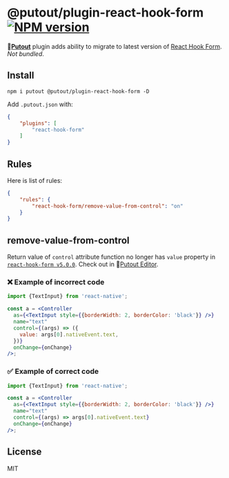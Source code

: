 # @putout/plugin-react-hook-form [![NPM version][NPMIMGURL]][NPMURL]

[NPMIMGURL]: https://img.shields.io/npm/v/@putout/plugin-react-hook-form.svg?style=flat&longCache=true
[NPMURL]: https://npmjs.org/package/@putout/plugin-react-hook-form "npm"

🐊[**Putout**](https://github.com/coderaiser/putout) plugin adds ability to migrate to latest version of [React Hook Form](https://react-hook-form.com/). *Not bundled*.

## Install

```
npm i putout @putout/plugin-react-hook-form -D
```

Add `.putout.json` with:

```json
{
    "plugins": [
        "react-hook-form"
    ]
}
```

## Rules

Here is list of rules:

```json
{
    "rules": {
        "react-hook-form/remove-value-from-control": "on"
    }
}
```

## remove-value-from-control

Return value of `control` attribute function no longer has `value` property in [`react-hook-form v5.0.0`](https://github.com/react-hook-form/react-hook-form/releases/tag/v5.0.0).
Check out in 🐊[Putout Editor](https://putout.cloudcmd.io/#/gist/5a578777e666ccd5173b5961f1a05252/9d6a7f54cfb0eea487ece3aae0daec147c72385c).

### ❌ Example of incorrect code

```jsx
import {TextInput} from 'react-native';

const a = <Controller
  as={<TextInput style={{borderWidth: 2, borderColor: 'black'}} />}
  name="text"
  control={(args) => ({
    value: args[0].nativeEvent.text,
  })}
  onChange={onChange}
/>;

```

### ✅ Example of correct code

```jsx
import {TextInput} from 'react-native';

const a = <Controller
  as={<TextInput style={{borderWidth: 2, borderColor: 'black'}} />}
  name="text"
  control={(args) => args[0].nativeEvent.text}
  onChange={onChange}
/>;
```

## License

MIT
